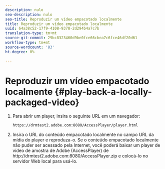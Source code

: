 ```yaml
---
description: nulo
seo-description: nulo
seo-title: Reproduzir um vídeo empacotado localmente
title: Reproduzir um vídeo empacotado localmente
uuid: 64a38c52-17f9-4108-9378-2d294b4a7c7b
translation-type: tm+mt
source-git-commit: 29bc8323460d9be0fce66cbea7c6fce46df20d61
workflow-type: tm+mt
source-wordcount: '83'
ht-degree: 0%

---
```



# Reproduzir um vídeo empacotado localmente {#play-back-a-locally-packaged-video}

1. Para abrir um player, insira o seguinte URL em um navegador:

   ```
   https://drmtest2.adobe.com:8080/AccessPlayer/player.html
   ```

1. Insira o URL do conteúdo empacotado localmente no campo URL da mídia do player e reproduza-o.
Se o conteúdo empacotado localmente não puder ser acessado pela Internet, você poderá baixar um player de vídeo de amostra de Adobe (AccessPlayer) de ht<span></span>tp://drmtest2.adobe.com:8080/AccessPlayer.zip e colocá-lo no servidor Web local para usá-lo.